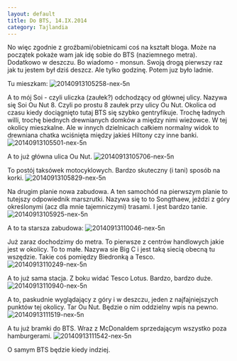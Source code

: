 ```yaml
---
layout: default
title: Do BTS, 14.IX.2014
category: Tajlandia
---
```


No więc zgodnie z groźbami/obietnicami coś na kształt bloga. Może na początek pokaże wam jak idę sobie do BTS (naziemnego metra). Dodatkowo w deszczu. Bo wiadomo - monsun. Swoją drogą pierwszy raz jak tu jestem był dziś deszcz. Ale tylko godzinę. Potem juz było ladnie.

Tu mieszkam:
![20140913105258-nex-5n](https://cloud.githubusercontent.com/assets/1532732/4261682/7ead4cf0-3b7a-11e4-8ed0-030fad62632e.jpg)

A to mój Soi - czyli uliczka (zaułek?) odchodzący od głównej ulicy. Nazywa się Soi Ou Nut 8. Czyli po prostu 8 zaułek przy ulicy Ou Nut. Okolica od czasu kiedy dociągnięto tutaj BTS się szybko gentryfikuje. Trochę ładnych willi, trochę biednych drewnianych domków a między nimi wieżowce. W tej okolicy mieszkalne. Ale w innych dzielnicach całkiem normalny widok to drewniana chatka wciśnięta między jakieś Hiltony czy inne banki.
![20140913105501-nex-5n](https://cloud.githubusercontent.com/assets/1532732/4261683/7eb304b0-3b7a-11e4-8cc5-39c48ccfd8cb.jpg)

A to już główna ulica Ou Nut. 
![20140913105706-nex-5n](https://cloud.githubusercontent.com/assets/1532732/4261684/7eb36252-3b7a-11e4-9e64-1cbaf4538965.jpg)

To postój taksówek motocyklowych. Bardzo skuteczny (i tani) sposób na korki. 
![20140913105829-nex-5n](https://cloud.githubusercontent.com/assets/1532732/4261685/7eb583a2-3b7a-11e4-9cec-859d10796b17.jpg)

Na drugim planie nowa zabudowa. A ten samochód na pierwszym planie to tutejszy odpowiednik marszrutki. Nazywa się to to Songthaew, jeździ z góry określonymi (acz dla mnie tajemniczymi) trasami. I jest bardzo tanie. 
![20140913105925-nex-5n](https://cloud.githubusercontent.com/assets/1532732/4261686/7ebc29be-3b7a-11e4-8c66-8027f6856fcd.jpg)

A to ta starsza zabudowa:
![20140913110046-nex-5n](https://cloud.githubusercontent.com/assets/1532732/4261687/7ebd0c8a-3b7a-11e4-94ef-617b7cdd9133.jpg)

Już zaraz dochodzimy do metra. To pierwsze z centrów handlowych jakie jest w okolicy. To to małe. Nazywa sie Big C i jest taką siecią obecną tu wszędzie. Takie coś pomiędzy Biedronką a Tesco.
![20140913110249-nex-5n](https://cloud.githubusercontent.com/assets/1532732/4261689/7ee85c3c-3b7a-11e4-8749-7b6c7861e135.jpg)

A to już sama stacja. Z boku widać Tesco Lotus. Bardzo, bardzo duże.
![20140913110940-nex-5n](https://cloud.githubusercontent.com/assets/1532732/4261691/7eed6f1a-3b7a-11e4-901d-904b446b6434.jpg)

A to, paskudnie wyglądający z góry i w deszczu, jeden z najfajniejszych punktów tej okolicy. Tar Ou Nut. Będzie o nim oddzielny wpis na pewno.
![20140913111519-nex-5n](https://cloud.githubusercontent.com/assets/1532732/4261690/7eeb2890-3b7a-11e4-85c3-a3a8b29786dc.jpg)

A tu już bramki do BTS. Wraz z McDonaldem sprzedającym wszystko poza hamburgerami.
![20140913111542-nex-5n](https://cloud.githubusercontent.com/assets/1532732/4261692/7ef8649c-3b7a-11e4-8dca-acc17b27afa7.jpg)

O samym BTS będzie kiedy indziej. 
